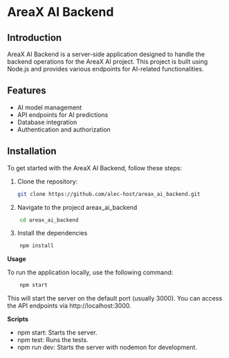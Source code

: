 # AreaX AI Backend

## Introduction

AreaX AI Backend is a server-side application designed to handle the backend operations for the AreaX AI project. This project is built using Node.js and provides various endpoints for AI-related functionalities.

## Features

- AI model management
- API endpoints for AI predictions
- Database integration
- Authentication and authorization

## Installation

To get started with the AreaX AI Backend, follow these steps:

1. Clone the repository:
   ```sh
   git clone https://github.com/alec-host/areax_ai_backend.git

2. Navigate to the projecd areax_ai_backend
```bash
    cd areax_ai_backend
```
3. Install the dependencies
```bash
    npm install
```

**Usage**

To run the application locally, use the following command:
```bash
    npm start
```

This will start the server on the default port (usually 3000). You can access the API endpoints via http://localhost:3000.

**Scripts**

- npm start: Starts the server.
- npm test: Runs the tests.
- npm run dev: Starts the server with nodemon for development.